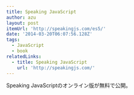 ```yaml
---
title: Speaking JavaScript
author: azu
layout: post
itemUrl: 'http://speakingjs.com/es5/'
date: '2014-03-20T06:07:56.128Z'
tags:
  - JavaScript
  - book
relatedLinks:
  - title: Speaking JavaScript
    url: 'http://speakingjs.com/'
---
```

Speaking JavaScriptのオンライン版が無料で公開。
